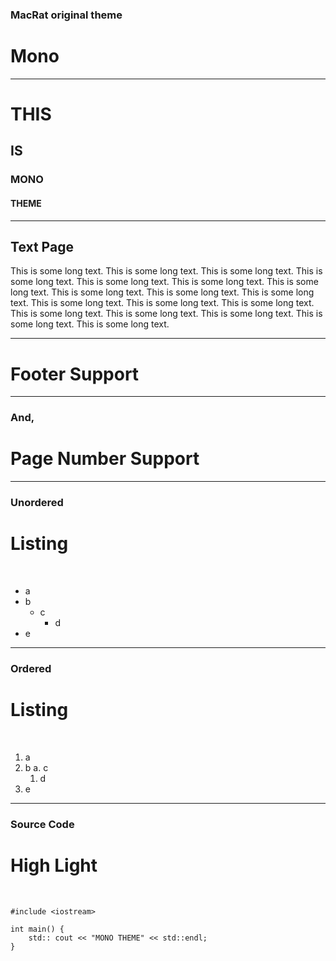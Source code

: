 <!-- $theme: mono -->

### MacRat original theme
# Mono

---

# THIS
## IS
### MONO
#### THEME

---

## Text Page

This is some long text. This is some long text. This is some long text. This is some long text. This is some long text. This is some long text. This is some long text. This is some long text. This is some long text. This is some long text. This is some long text. This is some long text. This is some long text. This is some long text. This is some long text. This is some long text. This is some long text. This is some long text.

---

<!-- *footer: MIT License (C)2017 MacRat<m@crat.jp> -->

# Footer Support

---

<!-- *page_number: true -->

### And,
# Page Number Support

---

###  Unordered
# Listing

&nbsp;

- a
- b
  - c
    - d
- e

---

### Ordered
# Listing

&nbsp;

1. a
2. b
  a. c
    1. d
3. e

---

### Source Code
# High Light

&nbsp;

```
#include <iostream>

int main() {
    std:: cout << "MONO THEME" << std::endl;
}
```